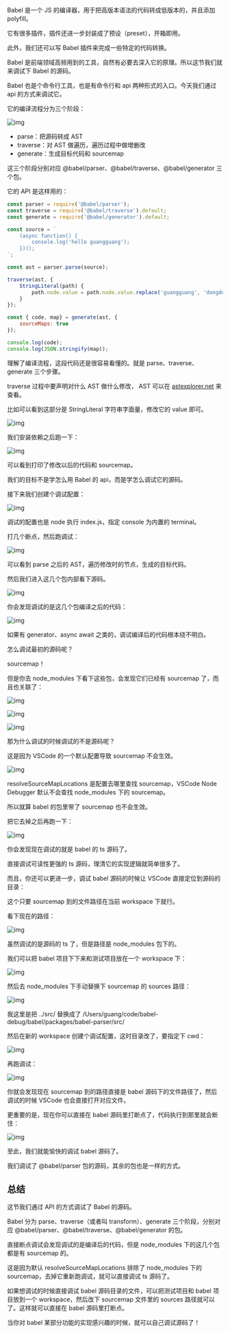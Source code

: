 Babel 是一个 JS 的编译器，用于把高版本语法的代码转成低版本的，并且添加 polyfill。

它有很多插件，插件还进一步封装成了预设（preset），开箱即用。

此外，我们还可以写 Babel 插件来完成一些特定的代码转换。

Babel 是前端领域高频用到的工具，自然有必要去深入它的原理。所以这节我们就来调试下 Babel 的源码。

Babel 也是个命令行工具，也是有命令行和 api 两种形式的入口。今天我们通过 api 的方式来调试它。

它的编译流程分为三个阶段：

![img](https://p6-juejin.byteimg.com/tos-cn-i-k3u1fbpfcp/c63e29478e9b47ebbaf47b4dede2654a~tplv-k3u1fbpfcp-zoom-in-crop-mark:3024:0:0:0.awebp?)

- parse：把源码转成 AST
- traverse：对 AST 做遍历，遍历过程中做增删改
- generate：生成目标代码和 sourcemap

这三个阶段分别对应 @babel/parser、@babel/traverse、@babel/generator 三个包。

它的 API 是这样用的：

```javascript
const parser = require('@babel/parser');
const traverse = require('@babel/traverse').default;
const generate = require('@babel/generator').default;

const source = `
    (async function() {
        console.log('hello guangguang');
    })();
`;

const ast = parser.parse(source);

traverse(ast, {
    StringLiteral(path) {
        path.node.value = path.node.value.replace('guangguang', 'dongdong')
    }
});

const { code, map} = generate(ast, {
    sourceMaps: true
});

console.log(code);
console.log(JSON.stringify(map));
```

理解了编译流程，这段代码还是很容易看懂的。就是 parse、traverse、generate 三个步骤。

traverse 过程中要声明对什么 AST 做什么修改， AST 可以在 [astexplorer.net](https://link.juejin.cn/?target=https%3A%2F%2Fwww.astexplorer.net%2F%23%2Fgist%2F228d4ae6991065e13d9efe353ade9e6c%2F2772707aa4a88cf45ffa2a5cf24ad4db8bca1451) 来查看。

比如可以看到这部分是 StringLiteral 字符串字面量，修改它的 value 即可。

![img](https://p1-juejin.byteimg.com/tos-cn-i-k3u1fbpfcp/c39dd8b87cfc47da9bad5cf7d0c45261~tplv-k3u1fbpfcp-zoom-in-crop-mark:3024:0:0:0.awebp?)

我们安装依赖之后跑一下：

![img](https://p6-juejin.byteimg.com/tos-cn-i-k3u1fbpfcp/ccb5ac952ed44bd1aad1a76ba0d6a791~tplv-k3u1fbpfcp-zoom-in-crop-mark:3024:0:0:0.awebp?)

可以看到打印了修改以后的代码和 sourcemap。

我们的目标不是学怎么用 Babel 的 api，而是学怎么调试它的源码。

接下来我们创建个调试配置：

![img](https://p9-juejin.byteimg.com/tos-cn-i-k3u1fbpfcp/30d3fd5d7d824de88322fe5ed85e45cf~tplv-k3u1fbpfcp-zoom-in-crop-mark:3024:0:0:0.awebp?)

调试的配置也是 node 执行 index.js，指定 console 为内置的 terminal。

打几个断点，然后跑调试：

![img](https://p1-juejin.byteimg.com/tos-cn-i-k3u1fbpfcp/378726d9d47a4eea9b7d514ce22a9e68~tplv-k3u1fbpfcp-zoom-in-crop-mark:3024:0:0:0.awebp?)

可以看到 parse 之后的 AST，遍历修改时的节点，生成的目标代码。

然后我们进入这几个包内部看下源码。

![img](https://p9-juejin.byteimg.com/tos-cn-i-k3u1fbpfcp/1eb3afe71f534b788b66d3c30efd52f1~tplv-k3u1fbpfcp-zoom-in-crop-mark:3024:0:0:0.awebp?)

你会发现调试的是这几个包编译之后的代码：

![img](https://p9-juejin.byteimg.com/tos-cn-i-k3u1fbpfcp/cff02ac534e64fdf979a036de3dbcc0c~tplv-k3u1fbpfcp-zoom-in-crop-mark:3024:0:0:0.awebp?)

如果有 generator、async await 之类的，调试编译后的代码根本绕不明白。

怎么调试最初的源码呢？

sourcemap！

但是你去 node_modules 下看下这些包，会发现它们已经有 sourcemap 了，而且也关联了：

![img](https://p1-juejin.byteimg.com/tos-cn-i-k3u1fbpfcp/17d4f913b3de455c8bf5899c35c2f1eb~tplv-k3u1fbpfcp-zoom-in-crop-mark:3024:0:0:0.awebp?)

![img](https://p3-juejin.byteimg.com/tos-cn-i-k3u1fbpfcp/edb41a15ed714aa99e9fcd0b0fd4294f~tplv-k3u1fbpfcp-zoom-in-crop-mark:3024:0:0:0.awebp?)

![img](https://p1-juejin.byteimg.com/tos-cn-i-k3u1fbpfcp/ff2d5bb6a33c417e8576df540edc0f84~tplv-k3u1fbpfcp-zoom-in-crop-mark:3024:0:0:0.awebp?)

那为什么调试的时候调试的不是源码呢？

这是因为 VSCode 的一个默认配置导致 sourcemap 不会生效。

![img](https://p3-juejin.byteimg.com/tos-cn-i-k3u1fbpfcp/07d47f246ddf476e981d6f76bc08076a~tplv-k3u1fbpfcp-zoom-in-crop-mark:3024:0:0:0.awebp?)

resolveSourceMapLocations 是配置去哪里查找 sourcemap，VSCode Node Debugger 默认不会查找 node_modules 下的 sourcemap。

所以就算 babel 的包里带了 sourcemap 也不会生效。

把它去掉之后再跑一下：

![img](https://p6-juejin.byteimg.com/tos-cn-i-k3u1fbpfcp/436c7e76571947719616b656b5b925b3~tplv-k3u1fbpfcp-zoom-in-crop-mark:3024:0:0:0.awebp?)

你会发现现在调试的就是 babel 的 ts 源码了。

直接调试可读性更强的 ts 源码，理清它的实现逻辑就简单很多了。

而且，你还可以更进一步，调试 babel 源码的时候让 VSCode 直接定位到源码的目录：

这个只要 sourcemap 到的文件路径在当前 workspace 下就行。

看下现在的路径：

![img](https://p3-juejin.byteimg.com/tos-cn-i-k3u1fbpfcp/f34ecdfeea6c4bfe9514aec04b5c7cd2~tplv-k3u1fbpfcp-zoom-in-crop-mark:3024:0:0:0.awebp?)

虽然调试的是源码的 ts 了，但是路径是 node_modules 包下的。

我们可以把 babel 项目下下来和测试项目放在一个 workspace 下：

![img](https://p6-juejin.byteimg.com/tos-cn-i-k3u1fbpfcp/6c7090cd9398422aa1ffe2c4cbe39a78~tplv-k3u1fbpfcp-zoom-in-crop-mark:3024:0:0:0.awebp?)

然后去 node_modules 下手动替换下 sourcemap 的 sources 路径：

![img](https://p6-juejin.byteimg.com/tos-cn-i-k3u1fbpfcp/316475c535cf4fc3b3dfdf1b23eca957~tplv-k3u1fbpfcp-zoom-in-crop-mark:3024:0:0:0.awebp?)

我这里是把 ../src/ 替换成了 /Users/guang/code/babel-debug/babel/packages/babel-parser/src/

然后在新的 workspace 创建个调试配置，这时目录改了，要指定下 cwd：

![img](https://p1-juejin.byteimg.com/tos-cn-i-k3u1fbpfcp/635e3ce236874711a1efcca75a072076~tplv-k3u1fbpfcp-zoom-in-crop-mark:3024:0:0:0.awebp?)

再跑调试：

![img](https://p1-juejin.byteimg.com/tos-cn-i-k3u1fbpfcp/8171019cb7eb442f889b99d4e8c16c97~tplv-k3u1fbpfcp-zoom-in-crop-mark:3024:0:0:0.awebp?)

你就会发现现在 sourcemap 到的路径直接是 babel 源码下的文件路径了，然后调试的时候 VSCode 也会直接打开对应文件。

更重要的是，现在你可以直接在 babel 源码里打断点了，代码执行到那里就会断住：

![img](https://p1-juejin.byteimg.com/tos-cn-i-k3u1fbpfcp/76b8d282a9ee4d5f8fb5189b40e2a02e~tplv-k3u1fbpfcp-zoom-in-crop-mark:3024:0:0:0.awebp?)

至此，我们就能愉快的调试 babel 源码了。

我们调试了 @babel/parser 包的源码，其余的包也是一样的方式。

## 总结

这节我们通过 API 的方式调试了 Babel 的源码。

Babel 分为 parse、traverse（或者叫 transform）、generate 三个阶段，分别对应 @babel/parser、@babel/traverse、@babel/generator 的包。

直接断点调试会发现调试的是编译后的代码，但是 node_modules 下的这几个包都是有 sourcemap 的。

这是因为默认 resolveSourceMapLocations 排除了 node_modules 下的 sourcemap，去掉它重新跑调试，就可以直接调试 ts 源码了。

如果想调试的时候直接调试 babel 源码目录的文件，可以把测试项目和 babel 项目放到一个 workspace，然后改下 sourcemap 文件里的 sources 路径就可以了。这样就可以直接在 babel 源码里打断点。

当你对 babel 某部分功能的实现感兴趣的时候，就可以自己调试源码了！